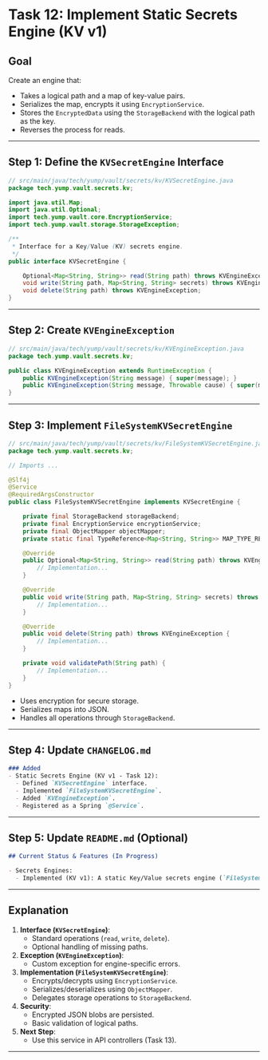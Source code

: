 
# Task 12: Implement Static Secrets Engine (KV v1)

## Goal
Create an engine that:
- Takes a logical path and a map of key-value pairs.
- Serializes the map, encrypts it using `EncryptionService`.
- Stores the `EncryptedData` using the `StorageBackend` with the logical path as the key.
- Reverses the process for reads.

---

## Step 1: Define the `KVSecretEngine` Interface

```java
// src/main/java/tech/yump/vault/secrets/kv/KVSecretEngine.java
package tech.yump.vault.secrets.kv;

import java.util.Map;
import java.util.Optional;
import tech.yump.vault.core.EncryptionService;
import tech.yump.vault.storage.StorageException;

/**
 * Interface for a Key/Value (KV) secrets engine.
 */
public interface KVSecretEngine {

    Optional<Map<String, String>> read(String path) throws KVEngineException;
    void write(String path, Map<String, String> secrets) throws KVEngineException;
    void delete(String path) throws KVEngineException;
}
```

---

## Step 2: Create `KVEngineException`

```java
// src/main/java/tech/yump/vault/secrets/kv/KVEngineException.java
package tech.yump.vault.secrets.kv;

public class KVEngineException extends RuntimeException {
    public KVEngineException(String message) { super(message); }
    public KVEngineException(String message, Throwable cause) { super(message, cause); }
}
```

---

## Step 3: Implement `FileSystemKVSecretEngine`

```java
// src/main/java/tech/yump/vault/secrets/kv/FileSystemKVSecretEngine.java
package tech.yump.vault.secrets.kv;

// Imports ...

@Slf4j
@Service
@RequiredArgsConstructor
public class FileSystemKVSecretEngine implements KVSecretEngine {

    private final StorageBackend storageBackend;
    private final EncryptionService encryptionService;
    private final ObjectMapper objectMapper;
    private static final TypeReference<Map<String, String>> MAP_TYPE_REFERENCE = new TypeReference<>() {};

    @Override
    public Optional<Map<String, String>> read(String path) throws KVEngineException {
        // Implementation...
    }

    @Override
    public void write(String path, Map<String, String> secrets) throws KVEngineException {
        // Implementation...
    }

    @Override
    public void delete(String path) throws KVEngineException {
        // Implementation...
    }

    private void validatePath(String path) {
        // Implementation...
    }
}
```

- Uses encryption for secure storage.
- Serializes maps into JSON.
- Handles all operations through `StorageBackend`.

---

## Step 4: Update `CHANGELOG.md`

```markdown
### Added
- Static Secrets Engine (KV v1 - Task 12):
  - Defined `KVSecretEngine` interface.
  - Implemented `FileSystemKVSecretEngine`.
  - Added `KVEngineException`.
  - Registered as a Spring `@Service`.
```

---

## Step 5: Update `README.md` (Optional)

```markdown
## Current Status & Features (In Progress)

- Secrets Engines:
  - Implemented (KV v1): A static Key/Value secrets engine (`FileSystemKVSecretEngine`) encrypting and storing arbitrary key-value pairs.
```

---

## Explanation

1. **Interface (`KVSecretEngine`)**:
   - Standard operations (`read`, `write`, `delete`).
   - Optional handling of missing paths.
2. **Exception (`KVEngineException`)**:
   - Custom exception for engine-specific errors.
3. **Implementation (`FileSystemKVSecretEngine`)**:
   - Encrypts/decrypts using `EncryptionService`.
   - Serializes/deserializes using `ObjectMapper`.
   - Delegates storage operations to `StorageBackend`.
4. **Security**:
   - Encrypted JSON blobs are persisted.
   - Basic validation of logical paths.
5. **Next Step**:
   - Use this service in API controllers (Task 13).

---

